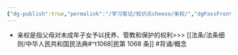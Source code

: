 ```yaml
---
{"dg-publish":true,"permalink":"/学习笔记/知识点cheese/亲权/","dgPassFrontmatter":true}
---
```


- 亲权是指父母对未成年子女予以抚养、管教和保护的权利>>> [[法条/法条细则/中华人民共和国民法典#^t1068\|民第 1068 条]] #背诵/概念 